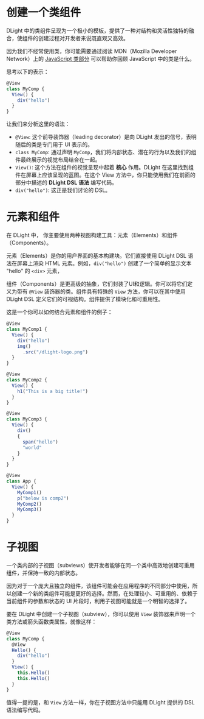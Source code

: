 # 创建一个类组件

DLight 中的类组件呈现为一个极小的模板，提供了一种对结构和灵活性独特的融合，使组件的创建过程对开发者来说既直观又高效。

因为我们不经常使用类，你可能需要通过阅读 MDN（Mozilla Developer Network）上的 [JavaScript 类部分](https://developer.mozilla.org/en-US/docs/Web/JavaScript/Reference/Classes) 可以帮助你回顾 JavaScript 中的类是什么。

思考以下的表示：

```js
@View
class MyComp {
  View() {
    div("hello")
  }
}
```

让我们来分析这里的语法：

* `@View`: 这个前导装饰器（leading decorator）是向 DLight 发出的信号，表明随后的类是专门用于 UI 表示的。
* `class MyComp`: 通过声明 `MyComp`，我们将内部状态、潜在的行为以及我们的组件最终展示的视觉布局结合在一起。
* `View()`: 这个方法在组件的视觉呈现中起着 **核心** 作用。DLight 在这里找到组件在屏幕上应该呈现的蓝图。在这个 View 方法中，你只能使用我们在前面的部分中描述的 **DLight DSL 语法** 编写代码。
* `div("hello")`: 这正是我们讨论的 DSL。

# 元素和组件

在 DLight 中， 你主要使用两种视图构建工具：元素（Elements）和组件（Components）。

元素（Elements）是你的用户界面的基本构建块。它们直接使用 DLight DSL 语法在屏幕上渲染 HTML 元素。例如，`div("hello")` 创建了一个简单的显示文本 "hello" 的 `<div>` 元素，

组件（Components）是更高级的抽象，它们封装了UI和逻辑。你可以将它们定义为带有 `@View` 装饰器的类。组件具有特殊的 `View` 方法，你可以在其中使用 DLight DSL 定义它们的可视结构。组件提供了模块化和可重用性。

这是一个你可以如何结合元素和组件的例子：

```js
@View
class MyComp1 {
  View() {
    div("hello")
    img()
      .src("/dlight-logo.png")
  }
}

@View
class MyComp2 {
  View() {
    h1("This is a big title!")
  }
}

@View
class MyComp3 {
  View() {
    div()
    {
      span("hello")
      "world"
    }
  }
}

@View
class App {
  View() {
    MyComp1()
    p("below is comp2")
    MyComp2()
    MyComp3()
  }
}

```

# 子视图

一个类内部的子视图（subviews）使开发者能够在同一个类中高效地创建可重用组件，并保持一致的内部状态。

因为对于一个庞大且独立的组件，该组件可能会在应用程序的不同部分中使用，所以创建一个新的类组件可能是更好的选择。然而，在处理较小、可重用的、依赖于当前组件的参数和状态的 UI 片段时，利用子视图可能就是一个明智的选择了。

要在 DLight 中创建一个子视图（subview），你可以使用 `View` 装饰器来声明一个类方法或箭头函数类属性，就像这样：

```js
@View
class MyComp {
  @View
  Hello() {
    div("hello")
  }
  View() {
    this.Hello()
    this.Hello()
  }
}
```

值得一提的是，和 `View` 方法一样，你在子视图方法中只能用 DLight 提供的 DSL 语法编写代码。

